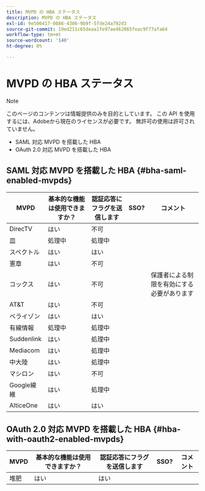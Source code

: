 ```yaml
---
title: MVPD の HBA ステータス
description: MVPD の HBA ステータス
exl-id: 9e506417-0886-4306-9b9f-5fde24a792d3
source-git-commit: 19ed211c65deaa1fe97ae462065feac9f77afa64
workflow-type: tm+mt
source-wordcount: '140'
ht-degree: 0%

---
```


# MVPD の HBA ステータス

>[!NOTE]
>
>このページのコンテンツは情報提供のみを目的としています。 この API を使用するには、Adobeから現在のライセンスが必要です。 無許可の使用は許可されていません。


* SAML 対応 MVPD を搭載した HBA
* OAuth 2.0 対応 MVPD を搭載した HBA


## SAML 対応 MVPD を搭載した HBA {#bha-saml-enabled-mvpds}

| MVPD | 基本的な機能は使用できますか？ | 認証応答にフラグを送信します | SSO? | コメント |
|---|---|---|---|---|
| DirecTV | はい | 不可 |      |                                      |
| 皿 | 処理中 | 処理中 |      |                                      |
| スペクトル | はい | はい |      |                                      |
| 憲章 | はい | 不可 |      |                                      |
| コックス | はい | 不可 |      | 保護者による制限を有効にする必要があります |
| AT&amp;T | はい | 不可 |      |                                      |
| ベライゾン | はい | はい |      |                                      |
| 有線情報 | 処理中 | 処理中 |      |                                      |
| Suddenlink | はい | 処理中 |      |                                      |
| Mediacom | はい | 処理中 |      |                                      |
| 中大陸 | はい | 処理中 |      |                                      |
| マシロン | はい | 不可 |      |                                      |
| Google線維 | はい | 処理中 |      |                                      |
| AlticeOne | はい | はい |      |                                      |


## OAuth 2.0 対応 MVPD を搭載した HBA {#hba-with-oauth2-enabled-mvpds}

| MVPD | 基本的な機能は使用できますか？ | 認証応答にフラグを送信します | SSO? | コメント |
|---|---|---|---|---|
| 堆肥 | はい | はい | | |
